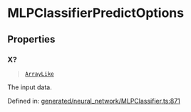 # MLPClassifierPredictOptions

## Properties

### X?

> [`ArrayLike`](../types/ArrayLike.md)

The input data.

Defined in:  [generated/neural\_network/MLPClassifier.ts:871](https://github.com/transitive-bullshit/scikit-learn-ts/blob/122b3c0/packages/sklearn/src/generated/neural_network/MLPClassifier.ts#L871)
